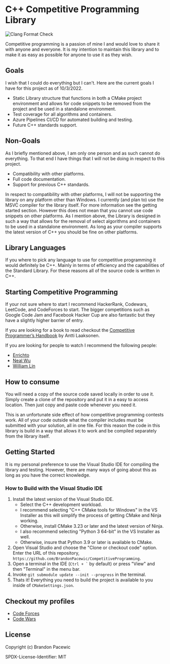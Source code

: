 # C++ Competitive Programming Library

![Clang Format Check](https://github.com/BrandonPacewic/CompetitiveProgramming/actions/workflows/clang-format-check.yml/badge.svg?event=push)

Competitive programming is a passion of mine I and would love to share it with anyone and everyone. It is my intention
to maintain this library and to make it as easy as possible for anyone to use it as they wish.

## Goals

I wish that I could do everything but I can't. Here are the current goals I have for this project as of 10/3/2022.

- Static Library structure that functions in both a CMake project environment and allows for code snippets to be
removed from the project and be used in a standalone environment.
- Test coverage for all algorithms and containers.
- Azure Pipelines CI/CD for automated building and testing.
- Future C++ standards support.

## Non-Goals

As I briefly mentioned above, I am only one person and as such cannot do everything. To that end I have things that I
will not be doing in respect to this project.

- Compatibility with other platforms.
- Full code documentation.
- Support for previous C++ standards.

In respect to compatibility with other platforms, I will not be supporting the library on any platform other than Windows.
I currently (and plan to) use the MSVC compiler for the library itself. For more information see the getting started section.
However this does not mean that you cannot use code snippets on other platforms. As I mention above, the Library is designed
in such a way that allows for the removal of select algorithms and containers to be used in a standalone environment. As
long as your compiler supports the latest version of C++ you should be fine on other platforms.

## Library Languages

If you where to pick any language to use for competitive programming it would
definitely be C++. Mainly in terms of efficiency and the capabilities of the
Standard Library. For these reasons all of the source code is written in C++.

## Starting Competitive Programming

If your not sure where to start I recommend HackerRank, Codewars, LeetCode, and
CodeForces to start. The bigger competitions such as Google Code Jam and
Facebook Hacker Cup are also fantastic but they have a slightly higher
barrier of entry.

If you are looking for a book to read checkout the
[Competitive Programmer’s Handbook](https://cses.fi/book/book.pdf) by Antti Laaksonen.

If you are looking for people to watch I recommend the following people:

- [Errichto](https://www.youtube.com/c/Errichto)
- [Neal Wu](https://www.youtube.com/c/NealWuProgramming)
- [William Lin](https://www.youtube.com/c/WilliamLin168)

## How to consume

You will need a copy of the source code saved locally in order to use it. Simply create a clone of the repository and
put it in a easy to access location. Then just copy and paste code whenever you need it.

This is an unfortunate side effect of how competitive programming contests work. All of your code outside what the
compiler includes must be submitted with your solution, all in one file. For this reason the code in this library is
build in a way that allows it to work and be compiled separately from the library itself.

## Getting Started

It is my personal preference to use the Visual Studio IDE for compiling the library and testing. However, there are
many ways of going about this as long as you have the correct knowledge.

### How to Build with the Visual Studio IDE

1. Install the latest version of the Visual Studio IDE.
    - Select the C++ development workload.
    - I recommend selecting "C++ CMake tools for Windows" in the VS Installer as this will simplify the process of getting
CMake and Ninja working.
    - Otherwise, install CMake 3.23 or later and the latest version of Ninja.
    - I also recommend selecting "Python 3 64-bit" in the VS Installer as well.
    - Otherwise, insure that Python 3.9 or later is available to CMake.
2. Open Visual Studio and choose the "Clone or checkout code" option. Enter the URL of this repository,
`https://github.com/BrandonPacewic/CompetitiveProgramming`.
3. Open a terminal in the IDE (`` Ctrl + ` `` by default) or press "View" and then "Terminal" in the menu bar.
4. Invoke `git submodule update --init --progress` in the terminal.
5. Thats it! Everything you need to build the project is available to you inside of `CMakeSettings.json`.

## Checkout my profiles

- [Code Forces](https://codeforces.com/profile/BrandonPacewic)
- [Code Wars](https://www.codewars.com/users/BrandonPacewic)

## License

Copyright (c) Brandon Pacewic

SPDX-License-Identifier: MIT
